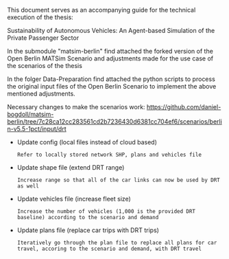 This document serves as an accompanying guide for the technical execution of the thesis: 

Sustainability of Autonomous Vehicles: An Agent-based Simulation of the Private Passenger Sector

In the submodule "matsim-berlin" find attached the forked version of the Open Berlin MATSim Scenario and adjustments made for the use case of the scenarios of the thesis

In the folger Data-Preparation find attached the python scripts to process the original input files of the Open Berlin Scenario to implement the above mentioned adjustments.

Necessary changes to make the scenarios work: https://github.com/daniel-bogdoll/matsim-berlin/tree/7c28ca12cc283561cd2b7236430d6381cc704ef6/scenarios/berlin-v5.5-1pct/input/drt

- Update config (local files instead of cloud based)
  
      Refer to locally stored network SHP, plans and vehicles file
  
- Update shape file (extend DRT range)
  
      Increase range so that all of the car links can now be used by DRT as well
  
- Update vehicles file (increase fleet size)
  
      Increase the number of vehicles (1,000 is the provided DRT baseline) according to the scenario and demand

- Update plans file (replace car trips with DRT trips)
  
      Iteratively go through the plan file to replace all plans for car travel, accoring to the scenario and demand, with DRT travel
